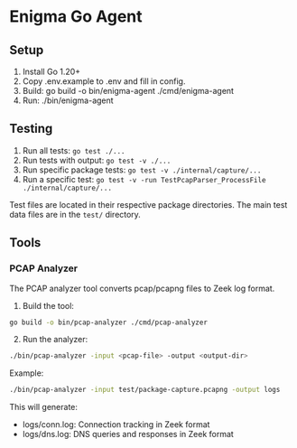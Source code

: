 # Enigma Go Agent

## Setup

1. Install Go 1.20+
2. Copy .env.example to .env and fill in config.
3. Build: go build -o bin/enigma-agent ./cmd/enigma-agent
4. Run: ./bin/enigma-agent

## Testing

1. Run all tests: `go test ./...`
2. Run tests with output: `go test -v ./...`
3. Run specific package tests: `go test -v ./internal/capture/...`
4. Run a specific test: `go test -v -run TestPcapParser_ProcessFile ./internal/capture/...`

Test files are located in their respective package directories. The main test data files are in the `test/` directory.

## Tools

### PCAP Analyzer
The PCAP analyzer tool converts pcap/pcapng files to Zeek log format.

1. Build the tool:
```bash
go build -o bin/pcap-analyzer ./cmd/pcap-analyzer
```

2. Run the analyzer:
```bash
./bin/pcap-analyzer -input <pcap-file> -output <output-dir>
```

Example:
```bash
./bin/pcap-analyzer -input test/package-capture.pcapng -output logs
```

This will generate:
- logs/conn.log: Connection tracking in Zeek format
- logs/dns.log: DNS queries and responses in Zeek format
